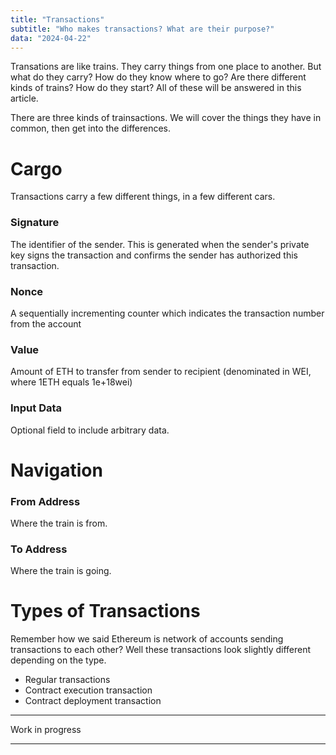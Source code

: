 ```yaml
---
title: "Transactions"
subtitle: "Who makes transactions? What are their purpose?"
data: "2024-04-22"
---
```


Transations are like trains. They carry things from one place to another.
But what do they carry? How do they know where to go? Are there different
kinds of trains? How do they start? All of these will be answered in this
article.

There are three kinds of trainsactions. We will cover the things they
have in common, then get into the differences.

# Cargo

Transactions carry a few different things, in a few different cars.

### Signature

The identifier of the sender. This is generated when the sender's private
key signs the transaction and confirms the sender has authorized this transaction.

### Nonce

A sequentially incrementing counter which indicates the transaction number from the account

### Value

Amount of ETH to transfer from sender to recipient (denominated in WEI, where 1ETH equals 1e+18wei)

### Input Data

Optional field to include arbitrary data.

# Navigation

### From Address

Where the train is from.

### To Address

Where the train is going.

# Types of Transactions

Remember how we said Ethereum is network of accounts sending transactions to each other?
Well these transactions look slightly different depending on the type.

- Regular transactions
- Contract execution transaction
- Contract deployment transaction

---

Work in progress

---
